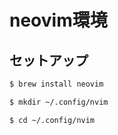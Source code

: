 # neovim環境

## セットアップ

```bash
$ brew install neovim

$ mkdir ~/.config/nvim

$ cd ~/.config/nvim
```


